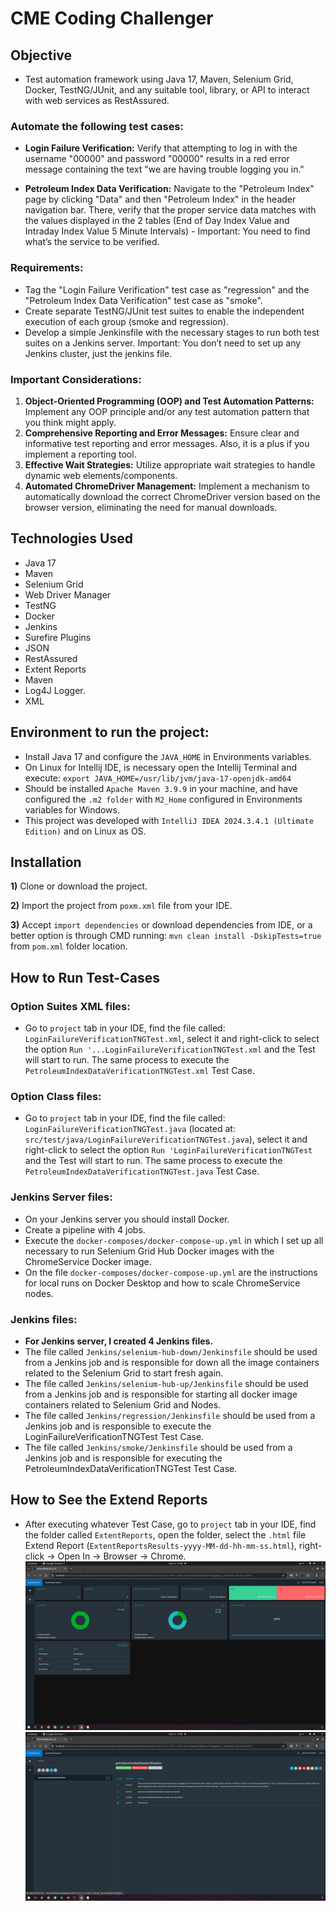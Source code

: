# CME Coding Challenger
## **Objective**
- Test automation framework using Java 17, Maven, Selenium Grid, Docker, TestNG/JUnit,
  and any suitable tool, library, or API to interact with web services as RestAssured.

### **Automate the following test cases:**
- **Login Failure Verification:** Verify that attempting to log in with the username "00000"
  and password "00000" results in a red error message containing the text "we are
  having trouble logging you in."

- **Petroleum Index Data Verification:** Navigate to the "Petroleum Index" page by
  clicking "Data" and then "Petroleum Index" in the header navigation bar. There, verify
  that the proper service data matches with the values displayed in the 2 tables (End of
  Day Index Value and Intraday Index Value 5 Minute Intervals) - Important: You need to
  find what’s the service to be verified.

### **Requirements:**
- Tag the "Login Failure Verification" test case as "regression" and the "Petroleum Index
  Data Verification" test case as "smoke".
- Create separate TestNG/JUnit test suites to enable the independent execution of each
  group (smoke and regression).
- Develop a simple Jenkinsfile with the necessary stages to run both test suites on a
  Jenkins server. Important: You don’t need to set up any Jenkins cluster, just the jenkins
  file.

### **Important Considerations:**
1) **Object-Oriented Programming (OOP) and Test Automation Patterns:** Implement
any OOP principle and/or any test automation pattern that you think might apply.
2) **Comprehensive Reporting and Error Messages:** Ensure clear and informative test
   reporting and error messages. Also, it is a plus if you implement a reporting tool.
3) **Effective Wait Strategies:** Utilize appropriate wait strategies to handle dynamic web
   elements/components.
4) **Automated ChromeDriver Management:** Implement a mechanism to automatically
   download the correct ChromeDriver version based on the browser version,
   eliminating the need for manual downloads.

## **Technologies Used**
- Java 17
- Maven
- Selenium Grid
- Web Driver Manager
- TestNG
- Docker
- Jenkins
- Surefire Plugins
- JSON
- RestAssured
- Extent Reports
- Maven
- Log4J Logger.
- XML

## **Environment to run the project:**
- Install Java 17 and configure the ```JAVA_HOME``` in Environments variables.
- On Linux for Intellij IDE, is necessary open the Intellij Terminal and execute: `export JAVA_HOME=/usr/lib/jvm/java-17-openjdk-amd64`
- Should be installed ```Apache Maven 3.9.9``` in your machine, and have configured the ```.m2 folder``` with ```M2_Home``` configured in Environments variables for Windows.
- This project was developed with ```IntelliJ IDEA 2024.3.4.1 (Ultimate Edition)``` and on Linux as OS.

## **Installation**
**1)** Clone or download the project.

**2)** Import the project from ```poxm.xml``` file from your IDE.

**3)** Accept ```import dependencies``` or download dependencies from IDE, or a better option is through CMD running: ```mvn clean install -DskipTests=true``` from ```pom.xml``` folder location.

## **How to Run Test-Cases**
### **Option Suites XML files:**
- Go to ```project``` tab in your IDE, find the file called: `LoginFailureVerificationTNGTest.xml`, select it and right-click to select the option `Run '...LoginFailureVerificationTNGTest.xml` and the Test will start to run.
The same process to execute the `PetroleumIndexDataVerificationTNGTest.xml` Test Case.

### **Option Class files:**
- Go to ```project``` tab in your IDE, find the file called: `LoginFailureVerificationTNGTest.java` (located at: `src/test/java/LoginFailureVerificationTNGTest.java`), select it and right-click to select the option `Run 'LoginFailureVerificationTNGTest` and the Test will start to run.
The same process to execute the `PetroleumIndexDataVerificationTNGTest.java` Test Case.

### **Jenkins Server files:**
- On your Jenkins server you should install Docker.
- Create a pipeline with 4 jobs.
- Execute the `docker-composes/docker-compose-up.yml` in which I set up all necessary to run Selenium Grid Hub Docker images with the ChromeService Docker image.
- On the file `docker-composes/docker-compose-up.yml` are the instructions for local runs on Docker Desktop and how to scale ChromeService nodes.
### **Jenkins files:**
- **For Jenkins server, I created 4 Jenkins files.** 
- The file called `Jenkins/selenium-hub-down/Jenkinsfile` should be used from a Jenkins job and is responsible for down all the image containers related to the Selenium Grid to start fresh again.
- The file called `Jenkins/selenium-hub-up/Jenkinsfile` should be used from a Jenkins job and is responsible for starting all docker image containers related to Selenium Grid and Nodes. 
- The file called `Jenkins/regression/Jenkinsfile` should be used from a Jenkins job and is responsible to execute the LoginFailureVerificationTNGTest Test Case. 
- The file called `Jenkins/smoke/Jenkinsfile` should be used from a Jenkins job and is responsible for executing the PetroleumIndexDataVerificationTNGTest Test Case. 

## **How to See the Extend Reports**
- After executing whatever Test Case, go to ```project``` tab in your IDE, find the folder called `ExtentReports`, open the folder, select the `.html` file Extend Report (`ExtentReportsResults-yyyy-MM-dd-hh-mm-ss.html`), right-click -> Open In -> Browser -> Chrome.
  ![extentreport-dashboard](https://github.com/nicolaslopez82/cme-codingchallenge-testautomationengineer/blob/master/ReadmeImages/extentreports-dashboard.png)
  ![extentreport-testcases](https://github.com/nicolaslopez82/cme-codingchallenge-testautomationengineer/blob/master/ReadmeImages/extentreports-testcases.png)
